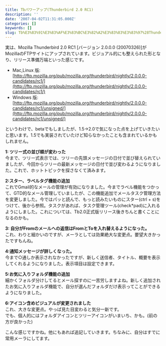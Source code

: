 ```yaml
---
title: Tbパワーアップ(Thunderbird 2.0 RC1)
description: ''
date: '2007-04-02T11:31:05.000Z'
categories: []
keywords: []
slug: Tb%E3%83%91%E3%83%AF%E3%83%BC%E3%82%A2%E3%83%83%E3%83%97%28Thunderbird+2%2E0+RC1%29
---
```

実は、Mozilla Thunderbird 2.0 RC1 \[バージョン 2.0.0.0 (20070326)\]がMozillaのFTPサイトにアップされています。ビジュアル的にも整えられた形となり、リリース準備万端といった感じです。

*   Mac,Linux 版:[http://ftp.mozilla.org/pub/mozilla.org/thunderbird/nightly/2.0.0.0-candidates/rc1/](http://ftp.mozilla.org/pub/mozilla.org/thunderbird/nightly/2.0.0.0-candidates/rc1/)
*   Windows 版:[http://ftp.mozilla.org/pub/mozilla.org/thunderbird/nightly/2.0.0.0-candidates/rc1/unsigned/](http://ftp.mozilla.org/pub/mozilla.org/thunderbird/nightly/2.0.0.0-candidates/rc1/unsigned/)

というわけで、betaでもしましたが、1.5→2.0で気になった点を上げていきたいと思います。1.5でも実装されていたけど知らなかったことも含まれているかもしれません。

**1: ツリー式の並び順が変わった**  
今まで、ツリー式表示では、ツリーの先頭メッセージの日付で並び替えられていましたが、今回からツリーの最新メッセージの日付で並び変わるようになりました。これで、ホットトピックを探さなくて済みます。

**2:スター、ラベルタグ機能の追加**  
これでGmail的なメールの管理が有効になりました。今までラベル機能をつかって、GTD的なメール管理していましたが、この機能追加でメールタスク管理方法を変更しました。今ではパッと読んで、もっと読みたいものにスター(ctrl + s)をつけて、後から参照。タスクがあれば、タスク管理ツール(check\*pad)に入れるようにしました。これについては、Tb2.0正式版リリース後きちんと書くことになるのかも。

**3: 自分がFromのメールへの返信はFromとToを入れ替えるようになった。**  
これ、わりと細かいのですが、メーラとしては効果絶大な変更点。要望大きかったですもんね。

**4:通知メッセージが詳しくなった。**  
今まで○通しか表示されなかったですが、新しく送信者、タイトル、概要を表示してくれるようになりました。表示項目は設定できます。

**5:お気に入りフォルダ機能の追加**  
細かくフォルダ分けしてるとメール探すのに一苦労しますよね。新しく追加されたお気に入りフォルダ機能で、自分が選んだフォルダだけ表示ってことができるようになりました。

**6:アイコン含めビジュアルが変更されました**  
これ、大きな変更点。やっぱ見た目変わると気分一新です。  
でも、個人的にはフォルダアイコンとツリーアイコンがいまいち、かも。(前の方が良かった)

こんな感じですかね。他にもあれば追記していきます。ちなみに、自分はすでに常用メーラにしてます。